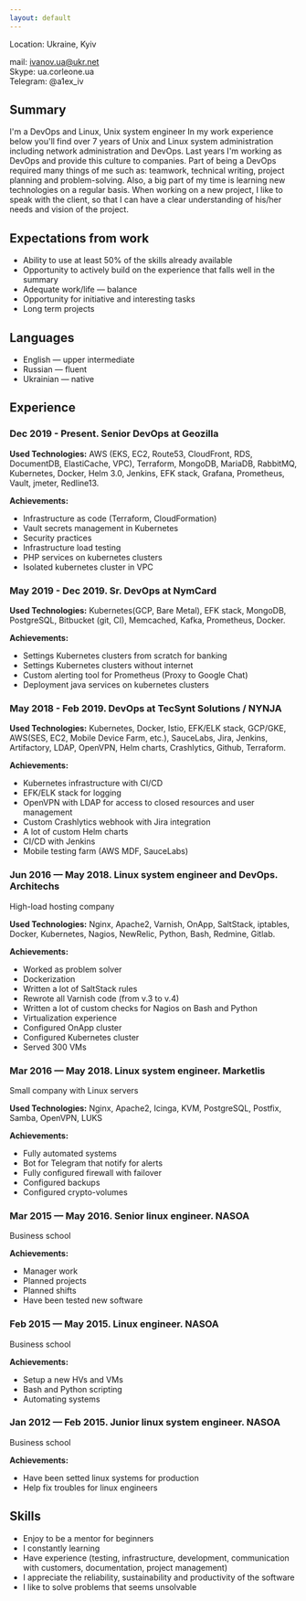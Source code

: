```yaml
---
layout: default
---
```


Location: Ukraine, Kyiv

mail: ivanov.ua@ukr.net   
Skype: ua.corleone.ua   
Telegram: @a1ex_iv
## Summary
I'm a DevOps and Linux, Unix system engineer
In my work experience below you'll find over 7 years of Unix and Linux system administration including network administration and DevOps. Last years I'm working as DevOps and provide this culture to companies. Part of being a DevOps required many things of me such as: teamwork, technical writing, project planning and problem-solving. Also, a big part of my time is learning new technologies on a regular basis. When working on a new project, I like to speak with the client, so that I can have a clear understanding of his/her needs and vision of the project.

## Expectations from work
  * Ability to use at least 50% of the skills already available
  * Opportunity to actively build on the experience that falls well in the summary
  * Adequate work/life — balance
  * Opportunity for initiative and interesting tasks
  * Long term projects

## Languages
  * English — upper intermediate
  * Russian — fluent
  * Ukrainian — native

## Experience

### Dec 2019 - Present. Senior DevOps at Geozilla
**Used Technologies:** AWS (EKS, EC2, Route53, CloudFront, RDS, DocumentDB, ElastiCache, VPC), Terraform, MongoDB, MariaDB, RabbitMQ, Kubernetes, Docker, Helm 3.0, Jenkins, EFK stack, Grafana, Prometheus, Vault, jmeter, Redline13.

**Achievements:**
 * Infrastructure as code (Terraform, CloudFormation)
 * Vault secrets management in Kubernetes
 * Security practices
 * Infrastructure load testing
 * PHP services on kubernetes clusters
 * Isolated kubernetes cluster in VPC

### May 2019 - Dec 2019. Sr. DevOps at NymCard

**Used Technologies:** Kubernetes(GCP, Bare Metal), EFK stack, MongoDB,
PostgreSQL, Bitbucket (git, CI), Memcached, Kafka, Prometheus, Docker.

**Achievements:**
 * Settings Kubernetes clusters from scratch for banking
 * Settings Kubernetes clusters without internet
 * Custom alerting tool for Prometheus (Proxy to Google Chat)
 * Deployment java services on kubernetes clusters

### May 2018 - Feb 2019. DevOps at TecSynt Solutions / NYNJA

**Used Technologies:** Kubernetes, Docker, Istio, EFK/ELK stack, GCP/GKE,
AWS(SES, EC2, Mobile Device Farm, etc.), SauceLabs, Jira, Jenkins, Artifactory,
LDAP, OpenVPN, Helm charts, Crashlytics, Github, Terraform.

**Achievements:**
 * Kubernetes infrastructure with CI/CD
 * EFK/ELK stack for logging
 * OpenVPN with LDAP for access to closed resources and user management
 * Custom Crashlytics webhook with Jira integration
 * A lot of custom Helm charts
 * CI/CD with Jenkins
 * Mobile testing farm (AWS MDF, SauceLabs)

### Jun 2016 — May 2018. Linux system engineer and DevOps. Architechs
High-load hosting company

**Used Technologies:** Nginx, Apache2, Varnish, OnApp, SaltStack, iptables, Docker, Kubernetes, Nagios, NewRelic, Python, Bash, Redmine, Gitlab.

**Achievements:**
  * Worked as problem solver
  * Dockerization
  * Written a lot of SaltStack rules
  * Rewrote all Varnish code (from v.3 to v.4)
  * Written a lot of custom checks for Nagios on Bash and Python
  * Virtualization experience
  * Configured OnApp cluster
  * Configured Kubernetes cluster
  * Served 300 VMs

### Mar 2016 — May 2018. Linux system engineer. Marketlis
Small company with Linux servers

**Used Technologies:** Nginx, Apache2, Icinga, KVM, PostgreSQL, Postfix, Samba, OpenVPN, LUKS  

**Achievements:**
  * Fully automated systems
  * Bot for Telegram that notify for alerts
  * Fully configured firewall with failover
  * Configured backups
  * Configured crypto-volumes

### Mar 2015 — May 2016. Senior linux engineer. NASOA
Business school  

**Achievements:**
  * Manager work
  * Planned projects
  * Planned shifts
  * Have been tested new software

### Feb 2015 — May 2015. Linux engineer. NASOA
Business school  

**Achievements:**
  * Setup a new HVs and VMs
  * Bash and Python scripting
  * Automating systems

### Jan 2012 — Feb 2015. Junior linux system engineer. NASOA
Business school  

**Achievements:**
  * Have been setted linux systems for production
  * Help fix troubles for linux engineers

## Skills
  * Enjoy to be a mentor for beginners
  * I constantly learning
  * Have experience (testing, infrastructure, development, communication with customers, documentation, project management)
  * I appreciate the reliability, sustainability and productivity of the software
  * I like to solve problems that seems unsolvable

